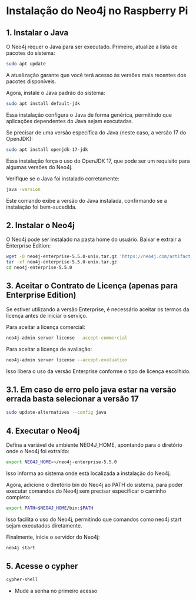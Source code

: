 # Instalação do Neo4j no Raspberry Pi

## 1. Instalar o Java

O Neo4j requer o Java para ser executado. Primeiro, atualize a lista de pacotes do sistema:
```bash
sudo apt update
```
A atualização garante que você terá acesso às versões mais recentes dos pacotes disponíveis.

Agora, instale o Java padrão do sistema:
```bash
sudo apt install default-jdk
```
Essa instalação configura o Java de forma genérica, permitindo que aplicações dependentes do Java sejam executadas.

Se precisar de uma versão específica do Java (neste caso, a versão 17 do OpenJDK):
```bash
sudo apt install openjdk-17-jdk
```
Essa instalação força o uso do OpenJDK 17, que pode ser um requisito para algumas versões do Neo4j.

Verifique se o Java foi instalado corretamente:
```bash
java -version
```
Este comando exibe a versão do Java instalada, confirmando se a instalação foi bem-sucedida.

## 2. Instalar o Neo4j

O Neo4j pode ser instalado na pasta home do usuário.
Baixar e extrair a Enterprise Edition:

```bash
wget -O neo4j-enterprise-5.5.0-unix.tar.gz 'https://neo4j.com/artifact.php?name=neo4j-enterprise-5.5.0-unix.tar.gz'
tar -xf neo4j-enterprise-5.5.0-unix.tar.gz
cd neo4j-enterprise-5.5.0
```

## 3. Aceitar o Contrato de Licença (apenas para Enterprise Edition)
Se estiver utilizando a versão Enterprise, é necessário aceitar os termos da licença antes de iniciar o serviço.

Para aceitar a licença comercial:

```bash
neo4j-admin server license --accept-commercial
```

Para aceitar a licença de avaliação:

```bash
neo4j-admin server license --accept-evaluation
```
Isso libera o uso da versão Enterprise conforme o tipo de licença escolhido.

## 3.1. Em caso de erro pelo java estar na versão errada basta selecionar a versão 17
```bash
sudo update-alternatives --config java
```

## 4. Executar o Neo4j
Defina a variável de ambiente NEO4J_HOME, apontando para o diretório onde o Neo4j foi extraído:

```bash
export NEO4J_HOME=~/neo4j-enterprise-5.5.0
```
Isso informa ao sistema onde está localizada a instalação do Neo4j.

Agora, adicione o diretório bin do Neo4j ao PATH do sistema, para poder executar comandos do Neo4j sem precisar especificar o caminho completo:
```bash
export PATH=$NEO4J_HOME/bin:$PATH
```

Isso facilita o uso do Neo4j, permitindo que comandos como neo4j start sejam executados diretamente.

Finalmente, inicie o servidor do Neo4j:
```bash
neo4j start
```

## 5. Acesse o cypher

```bash
cypher-shell
```


* Mude a senha no primeiro acesso

